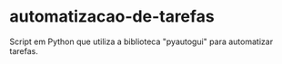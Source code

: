 # automatizacao-de-tarefas
Script em Python que utiliza a biblioteca "pyautogui" para automatizar tarefas.
